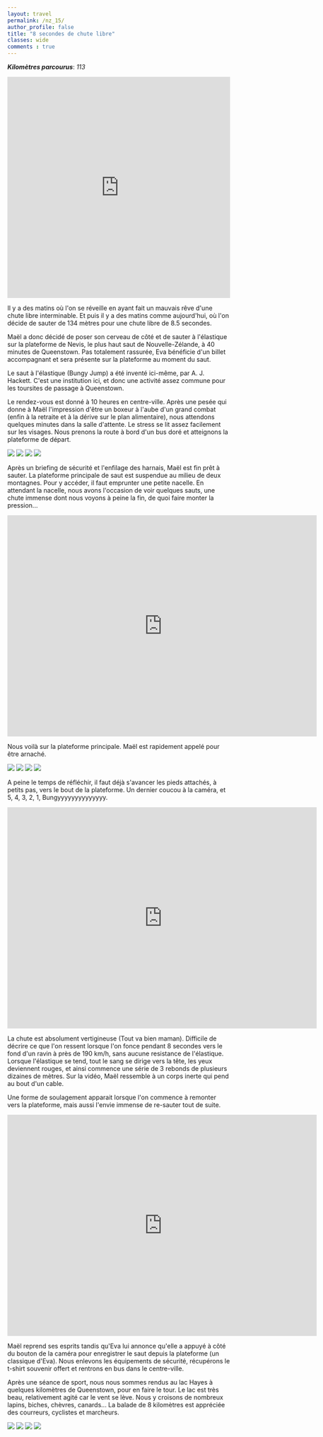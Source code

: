 ```yaml
---
layout: travel
permalink: /nz_15/
author_profile: false
title: "8 secondes de chute libre"
classes: wide
comments : true
---
```


<!-- jQuery 1.8 or later, 33 KB -->
<script src="https://ajax.googleapis.com/ajax/libs/jquery/1.11.1/jquery.min.js"></script>

<!-- Fotorama from CDNJS, 19 KB -->
<link  href="https://cdnjs.cloudflare.com/ajax/libs/fotorama/4.6.4/fotorama.css" rel="stylesheet">
<script src="https://cdnjs.cloudflare.com/ajax/libs/fotorama/4.6.4/fotorama.js"></script>

***Kilomètres parcourus***: *113*

<iframe src="https://www.google.com/maps/d/u/0/embed?mid=1D3SHouSyK5QyyevAGIxFkZRjbuxHEVW_" width="100%" height="500" frameBorder="0"></iframe>

<br>

Il y a des matins où l'on se réveille en ayant fait un mauvais rêve d'une chute libre interminable. Et puis il y a des matins comme aujourd'hui, où l'on décide de sauter de 134 mètres pour une chute libre de 8.5 secondes.

Maël a donc décidé de poser son cerveau de côté et de sauter à l'élastique sur la plateforme de Nevis, le plus haut saut de Nouvelle-Zélande, à 40 minutes de Queenstown. Pas totalement rassurée, Eva bénéficie d'un billet accompagnant et sera présente sur la plateforme au moment du saut.

Le saut à l'élastique (Bungy Jump) a été inventé ici-même, par A. J. Hackett. C'est une institution ici, et donc une activité assez commune pour les toursites de passage à Queenstown.

Le rendez-vous est donné à 10 heures en centre-ville. Après une pesée qui donne à Maël l'impression d'être un boxeur à l'aube d'un grand combat (enfin à la retraite et à la dérive sur le plan alimentaire), nous attendons quelques minutes dans la salle d'attente. Le stress se lit assez facilement sur les visages. Nous prenons la route à bord d'un bus doré et atteignons la plateforme de départ.

<div class="fotorama">
  <img src="https://drive.google.com/uc?id=1y5vi1U118IVnAlvxJffeSoarEqF5Etjv">
  <img src="https://drive.google.com/uc?id=1WQ34SmjfqcqgNTy4FzQjJ-5aj1pO4Ctx">
  <img src="https://drive.google.com/uc?id=1WWIydBM-mZCgEZR9Cfx5JMuHbhJAzlCy">
  <img src="https://drive.google.com/uc?id=1DagVbRSQZ0Sk8zxQmyGBggT5mD1oudp-">
</div>

Après un briefing de sécurité et l'enfilage des harnais, Maël est fin prêt à sauter. La plateforme principale de saut est suspendue au milieu de deux montagnes. Pour y accéder, il faut emprunter une petite nacelle. En attendant la nacelle, nous avons l'occasion de voir quelques sauts, une chute immense dont nous voyons à peine la fin, de quoi faire monter la pression...

<iframe width="700" height="500" src="https://www.youtube.com/embed/EnnDHkwGUmk" frameborder="0" allow="accelerometer; autoplay; encrypted-media; gyroscope; picture-in-picture" allowfullscreen></iframe>

<br>

Nous voilà sur la plateforme principale. Maël est rapidement appelé pour être arnaché. 

<div class="fotorama">
  <img src="https://drive.google.com/uc?id=1hwm2GDfLYG1T6JE84w4vgLy17pJZfNy4">
  <img src="https://drive.google.com/uc?id=1PNlj42shau3dAxsWiJCDQVypcc9s3QDp">
  <img src="https://drive.google.com/uc?id=19mSacF3JLPeL8mpjTS9bQdpFlIcV6uUc">
  <img src="https://drive.google.com/uc?id=1YsS4Lj4xbjTMgICubiD9ZVeA3hmDgnbx">
</div>

A peine le temps de réfléchir, il faut déjà s'avancer les pieds attachés, à petits pas, vers le bout de la plateforme. Un dernier coucou à la caméra, et 5, 4, 3, 2, 1, Bungyyyyyyyyyyyyyy.

<iframe width="700" height="500" src="https://www.youtube.com/embed/S4h_VQ1CGrI" frameborder="0" allow="accelerometer; autoplay; encrypted-media; gyroscope; picture-in-picture" allowfullscreen></iframe>

<br>

La chute est absolument vertigineuse (Tout va bien maman). Difficile de décrire ce que l'on ressent lorsque l'on fonce pendant 8 secondes vers le fond d'un ravin à près de 190 km/h, sans aucune resistance de l'élastique. Lorsque l'élastique se tend, tout le sang se dirige vers la tête, les yeux deviennent rouges, et ainsi commence une série de 3 rebonds de plusieurs dizaines de mètres. Sur la vidéo, Maël ressemble à un corps inerte qui pend au bout d'un cable.

Une forme de soulagement apparait lorsque l'on commence à remonter vers la plateforme, mais aussi l'envie immense de re-sauter tout de suite. 

<iframe width="700" height="500" src="https://www.youtube.com/embed/XDE57uR6JcY" frameborder="0" allow="accelerometer; autoplay; encrypted-media; gyroscope; picture-in-picture" allowfullscreen></iframe>

<br>

Maël reprend ses esprits tandis qu'Eva lui annonce qu'elle a appuyé à côté du bouton de la caméra pour enregistrer le saut depuis la plateforme (un classique  d'Eva). Nous enlevons les équipements de sécurité, récupérons le t-shirt souvenir offert et rentrons en bus dans le centre-ville.

Après une séance de sport, nous nous sommes rendus au lac Hayes à quelques kilomètres de Queenstown, pour en faire le tour. Le lac est très beau, relativement agité car le vent se lève. Nous y croisons de nombreux lapins, biches, chèvres, canards... La balade de 8 kilomètres est appréciée des courreurs, cyclistes et marcheurs.

<div class="fotorama">
  <img src="https://drive.google.com/uc?id=1ATAgHqh9drX_qeOZ3VIekyI5aurooQzc">
  <img src="https://drive.google.com/uc?id=1qirKMuoAiWlroqge8bz3EZpYWLkrKiaa">
  <img src="https://drive.google.com/uc?id=14REfin8S9GXcnorjpNtAdYWvU235Ok1s">
  <img src="https://drive.google.com/uc?id=1NN88ypnIb02doOVTOgDapzmIHltcOhoe">
</div>